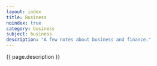 ```yaml
---
layout: index
title: Business
noindex: true
category: business
subject: business
description: "A few notes about business and finance."
---
```


{{ page.description }}

